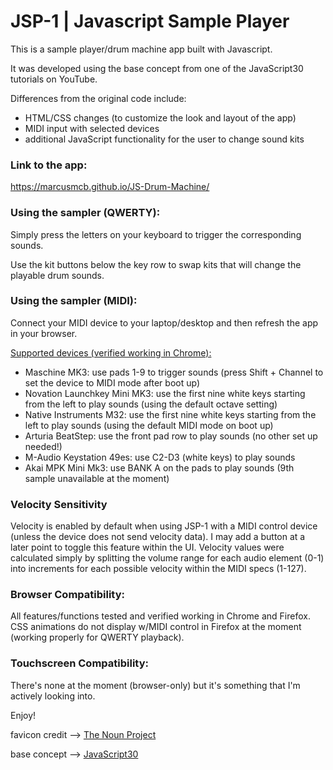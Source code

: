 # JSP-1 | Javascript Sample Player

This is a sample player/drum machine app built with Javascript. 

It was developed using the base concept from one of the JavaScript30 tutorials on YouTube.

Differences from the original code include:

* HTML/CSS changes (to customize the look and layout of the app)
* MIDI input with selected devices
* additional JavaScript functionality for the user to change sound kits

### Link to the app:

https://marcusmcb.github.io/JS-Drum-Machine/

### Using the sampler (QWERTY):

Simply press the letters on your keyboard to trigger the corresponding sounds.

Use the kit buttons below the key row to swap kits that will change the playable drum sounds.

### Using the sampler (MIDI):

Connect your MIDI device to your laptop/desktop and then refresh the app in your browser.

<u>Supported devices (verified working in Chrome):</u>

* Maschine MK3: use pads 1-9 to trigger sounds (press Shift + Channel to set the device to MIDI mode after boot up)
* Novation Launchkey Mini MK3: use the first nine white keys starting from the left to play sounds (using the default octave setting)
* Native Instruments M32: use the first nine white keys starting from the left to play sounds (using the default MIDI mode on boot up)
* Arturia BeatStep: use the front pad row to play sounds (no other set up needed!)
* M-Audio Keystation 49es: use C2-D3 (white keys) to play sounds
* Akai MPK Mini Mk3: use BANK A on the pads to play sounds (9th sample unavailable at the moment)

### Velocity Sensitivity

Velocity is enabled by default when using JSP-1 with a MIDI control device (unless the device does not send velocity data).  I may add a button at a later point to toggle this feature within the UI.  Velocity values were calculated simply by splitting the volume range for each audio element (0-1) into increments for each possible velocity within the MIDI specs (1-127). 

### Browser Compatibility:

All features/functions tested and verified working in Chrome and Firefox.  CSS animations do not display w/MIDI control in Firefox at the moment (working properly for QWERTY playback).

### Touchscreen Compatibility:

There's none at the moment (browser-only) but it's something that I'm actively looking into.  


Enjoy!


favicon credit --> <a href="https://thenounproject.com/term/sampler/342625/" target="_blank">The Noun Project</a>

base concept --> <a href="https://www.youtube.com/watch?v=VuN8qwZoego" target="_blank">JavaScript30</a>
